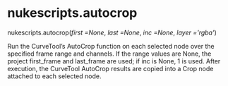 # nukescripts.autocrop
nukescripts.autocrop(_first =None_, _last =None_, _inc =None_, _layer ='rgba'_)

Run the CurveTool’s AutoCrop function on each selected node over the specified frame range and channels. If the range values are None, the project first_frame and last_frame are used; if inc is None, 1 is used. After execution, the CurveTool AutoCrop results are copied into a Crop node attached to each selected node.